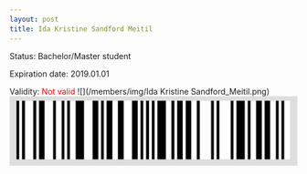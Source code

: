 ```yaml
---
layout: post
title: Ida Kristine Sandford Meitil
---
```


Status: Bachelor/Master student

Expiration date: 2019.01.01

Validity: <font color="red"> Not valid</font> 
![](/members/img/Ida Kristine Sandford_Meitil.png)
![](/members/img/bar.png)
